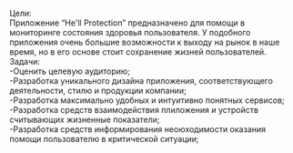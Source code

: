 Цели: <br>
Приложение “He'll Protection” предназначено для помощи  в мониторинге состояния здоровья пользователя. У подобного приложения очень большие возможности к выходу на рынок в наше время, но в его основе стоит сохранение жизней пользователей. <br>
Задачи: <br>
-Оценить целевую аудиторию; <br>
-Разработка уникального дизайна приложения, соответствующего деятельности, стилю и продукции компании; <br>
-Разработка максимально удобных и интуитивно понятных сервисов; <br>
-Разработка средств взаимодействия плиложения и устройств считывающих жизненные показатели; <br>
-Разработка средств информирования неоюходимости оказания помощи пользователю в критической ситуации; <br>



